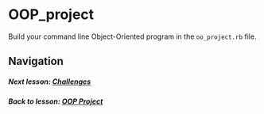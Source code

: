 # OOP_project
Build your command line Object-Oriented program in the `oo_project.rb` file.


## Navigation  
##### Next lesson: [Challenges](https://github.com/Coderdotnew/intro_web_apps_bs/tree/master/07_class/03_challenges)    
##### Back to lesson: [OOP Project](https://github.com/Coderdotnew/intro_web_apps_bs/tree/master/07_class/02_OOP_project)  

